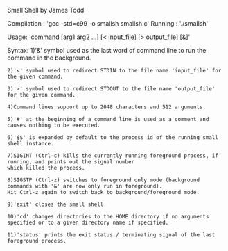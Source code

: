 Small Shell by James Todd

Compilation : 'gcc -std=c99 -o smallsh smallsh.c'
Running : './smallsh'

Usage: 'command [arg1 arg2 ...] [< input_file] [> output_file] [&]'

Syntax:
	1)'&' symbol used as the last word of command line to run the command in the background.

	2)'<' symbol used to redirect STDIN to the file name 'input_file' for the given command.

	3)'>' symbol used to redirect STDOUT to the file name 'output_file' for the given command.

	4)Command lines support up to 2048 characters and 512 arguments.

	5)'#' at the beginning of a command line is used as a comment and causes nothing to be executed.
	
	6)'$$' is expanded by default to the process id of the running small shell instance.

	7)SIGINT (Ctrl-c) kills the currently running foreground process, if running, and prints out the signal number
	which killed the process.

	8)SIGSTP (Ctrl-z) switches to foreground only mode (background commands with '&' are now only run in foreground).
	Hit Ctrl-z again to switch back to background/foreground mode.

	9)'exit' closes the small shell.

	10)'cd' changes directories to the HOME directory if no arguments specified or to a given directory name if specified.

	11)'status' prints the exit status / terminating signal of the last foreground process.


